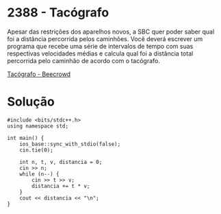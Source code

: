 # 2388 - Tacógrafo

Apesar das restrições dos aparelhos novos, a SBC quer poder saber qual foi a distância percorrida pelos caminhões. Você deverá escrever um programa que recebe uma série de intervalos de tempo com suas respectivas velocidades médias e calcula qual foi a distância total percorrida pelo caminhão de acordo com o tacógrafo.

[Tacógrafo - Beecrowd](https://www.beecrowd.com.br/judge/pt/problems/view/2388)

# Solução

```
#include <bits/stdc++.h>
using namespace std;

int main() {
    ios_base::sync_with_stdio(false);
    cin.tie(0);

    int n, t, v, distancia = 0;
    cin >> n;
    while (n--) {
        cin >> t >> v;
        distancia += t * v;
    }
    cout << distancia << "\n";
}
```